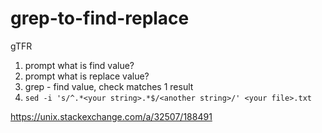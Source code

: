 # grep-to-find-replace
gTFR

1) prompt what is find value?
2) prompt what is replace value?
2) grep - find value, check matches 1 result
3) `sed -i 's/^.*<your string>.*$/<another string>/' <your file>.txt`

https://unix.stackexchange.com/a/32507/188491 

